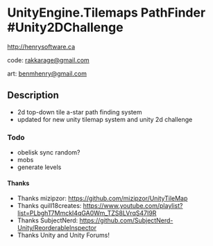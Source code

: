 # UnityEngine.Tilemaps PathFinder #Unity2DChallenge

<http://henrysoftware.ca>

code: rakkarage@gmail.com

art: benmhenry@gmail.com


## Description

- 2d top-down tile a-star path finding system
- updated for new unity tilemap system and unity 2d challenge

### Todo

- obelisk sync random?
- mobs
- generate levels

#### Thanks

- Thanks mizipzor: https://github.com/mizipzor/UnityTileMap
- Thanks quill18creates: https://www.youtube.com/playlist?list=PLbghT7MmckI4qGA0Wm_TZS8LVrqS47I9R
- Thanks SubjectNerd: https://github.com/SubjectNerd-Unity/ReorderableInspector
- Thanks Unity and Unity Forums!
